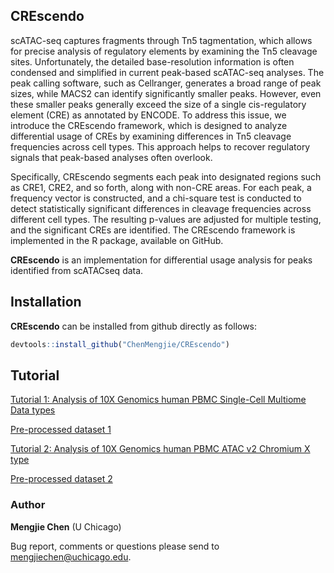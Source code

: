 ## CREscendo

scATAC-seq captures fragments through Tn5 tagmentation, which allows for precise analysis of regulatory elements by examining the Tn5 cleavage sites. Unfortunately, the detailed base-resolution information is often condensed and simplified in current peak-based scATAC-seq analyses. The peak calling software, such as Cellranger, generates a broad range of peak sizes, while MACS2 can identify significantly smaller peaks. However, even these smaller peaks generally exceed the size of a single cis-regulatory element (CRE) as annotated by ENCODE. To address this issue, we introduce the CREscendo framework, which is designed to analyze differential usage of CREs by examining differences in Tn5 cleavage frequencies across cell types. This approach helps to recover regulatory signals that peak-based analyses often overlook.

Specifically, CREscendo segments each peak into designated regions such as CRE1, CRE2, and so forth, along with non-CRE areas. For each peak, a frequency vector is constructed, and a chi-square test is conducted to detect statistically significant differences in cleavage frequencies across different cell types. The resulting p-values are adjusted for multiple testing, and the significant CREs are identified. The CREscendo framework is implemented in the R package,  available on GitHub.

**CREscendo** is an implementation for differential usage analysis for peaks identified from scATACseq data.


## Installation

**CREscendo** can be installed from github directly as follows:

```r
devtools::install_github("ChenMengjie/CREscendo")
```

## Tutorial

[Tutorial 1: Analysis of 10X Genomics human PBMC Single-Cell Multiome Data types](https://htmlpreview.github.io/?https://github.com/ChenMengjie/CREscendo/blob/main/Tutorials/CREscendo_10X_multiome.html)

[Pre-processed dataset 1](https://drive.google.com/file/d/1N34NZYH1LfDs4RPE9y_FGDMc7Cx2cMVj/view?usp=share_link)

[Tutorial 2: Analysis of 10X Genomics human PBMC ATAC v2 Chromium X type](https://htmlpreview.github.io/?https://github.com/ChenMengjie/CREscendo/blob/main/Tutorials/CREscendo_10X_scATAC_Chromium_X2.html)

[Pre-processed dataset 2](https://drive.google.com/file/d/1CtnCInRLnGcnz6wTp_hXPSpP9ZuMs_93/view?usp=share_link)


### Author

**Mengjie Chen** (U Chicago)

Bug report, comments or questions please send to mengjiechen@uchicago.edu.
